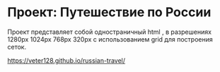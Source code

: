 # Проект: Путешествие по России

Проект представляет собой одностраничный html , в разрешениях 1280px 1024px 768px 320px c использованием grid для построения сеток.

https://veter128.github.io/russian-travel/
